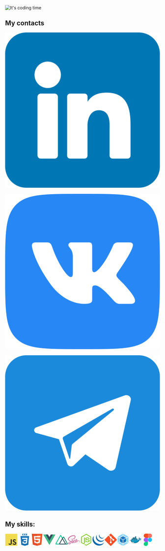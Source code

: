 <img src="https://images4.alphacoders.com/988/988277.jpg" alt="It's coding time"/>

## My contacts
<div align="center">
  <a href="https://www.linkedin.com/in/wozgard" style="border-radius:5px;">
    <img src="./img/linkedin.png" alt="LinkedIn Badge"/>
  </a>&nbsp;
  <a href="https://www.vk.com/wozgard" style="border-radius:5px;">
    <img src="./img/vk.png" alt="VK Badge"/>
  </a>&nbsp;
  <a href="https://t.me/wozgard" style="border-radius:5px;">
    <img src="./img/telegram.png" alt="Telegram Badge"/>
  </a>
</div>

## My skills:
<div style="display: flex;" align="center">
<img src="https://github.com/devicons/devicon/blob/master/icons/javascript/javascript-original.svg" title="JavaScript" alt="JavaScript" width="40" height="40"/>&nbsp;

<img src="https://github.com/devicons/devicon/blob/master/icons/css3/css3-plain-wordmark.svg" title="CSS3" alt="CSS" width="40" height="40"/>

<img src="https://github.com/devicons/devicon/blob/master/icons/html5/html5-original.svg" title="HTML5" alt="HTML" width="40" height="40"/>

<img src="https://github.com/devicons/devicon/blob/master/icons/vuejs/vuejs-original.svg" title="Vue" width="40" height="40"/>

<img src="https://github.com/devicons/devicon/blob/master/icons/nuxtjs/nuxtjs-original.svg" title="Nuxt" alt="Nuxt" width="40" height="40"/>

<img src="https://github.com/devicons/devicon/blob/master/icons/sass/sass-original.svg" title="SASS" alt="SASS" width="40" height="40"/>

<img src="https://github.com/devicons/devicon/blob/master/icons/nodejs/nodejs-original.svg" title="NodeJS" alt="NodeJS" width="40" height="40"/>

<img src="https://github.com/devicons/devicon/blob/master/icons/jquery/jquery-original.svg" title="jQuery" alt="jQuery" width="40" height="40"/>
  
<img src="https://github.com/devicons/devicon/blob/master/icons/git/git-original.svg" title="Git" alt="Git" width="40" height="40"/>

<img src="https://github.com/devicons/devicon/blob/master/icons/webpack/webpack-original.svg" title="Webpack" alt="Webpack" width="40" height="40"/>

<img src="https://github.com/devicons/devicon/blob/master/icons/docker/docker-original.svg" title="Docker" alt="Docker" width="40" height="40"/>

<img src="https://github.com/devicons/devicon/blob/master/icons/figma/figma-original.svg" title="Figma" alt="Figma" width="40" height="40"/>
</div>

